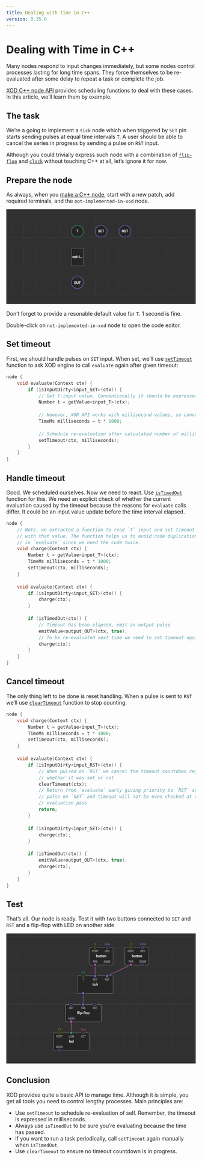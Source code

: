 ```yaml
---
title: Dealing with Time in C++
version: 0.35.0
---
```


# Dealing with Time in C++

Many nodes respond to input changes immediately, but some nodes control processes lasting for long time spans. They force themselves to be re-evaluated after some delay to repeat a task or complete the job.

[XOD C\++ node API](/docs/reference/node-cpp-api/) provides scheduling functions to deal with these cases. In this article, we’ll learn them by example.

## The task

We’re a going to implement a `tick` node which when triggered by `SET` pin starts sending pulses at equal time intervals `T`. A user should be able to cancel the series in progress by sending a pulse on `RST` input.

Although you could trivially express such node with a combination of [`flip-flop`](/libs/xod/core/flip-flop/) and [`clock`](/libs/xod/core/clock/) without touching C\++ at all, let’s ignore it for now.

## Prepare the node

As always, when you [make a C\++ node](../nodes-for-xod-in-cpp), start with a new patch, add required terminals, and the `not-implemented-in-xod` node.

![Patch outline](./outline.patch.png)

Don’t forget to provide a resonable default value for `T`. 1 second is fine.

Double-click on `not-implemented-in-xod` node to open the code editor.

## Set timeout

First, we should handle pulses on `SET` input. When set, we’ll use [`setTimeout`](/docs/reference/node-cpp-api/#setTimeout) function to ask XOD engine to call `evaluate` again after given timeout:

```cpp
node {
    void evaluate(Context ctx) {
        if (isInputDirty<input_SET>(ctx)) {
            // Get T-input value. Conventionally it should be expressed in seconds
            Number t = getValue<input_T>(ctx);

            // However, XOD API works with millisecond values, so convert
            TimeMs milliseconds = t * 1000;

            // Schedule re-evaluation after calculated number of milliseconds
            setTimeout(ctx, milliseconds);
        }
    }
}
```

## Handle timeout

Good. We scheduled ourselves. Now we need to react. Use [`isTimedOut`](/docs/reference/node-cpp-api/#isTimedOut) function for this. We need an explicit check of whether the current evaluation caused by the timeout because the reasons for `evaluate` calls differ. It could be an input value update before the time interval elapsed.

```cpp
node {
    // Note, we extracted a function to read `T` input and set timeout
    // with that value. The function helps us to avoid code duplication
    // in `evaluate` since we need the code twice.
    void charge(Context ctx) {
        Number t = getValue<input_T>(ctx);
        TimeMs milliseconds = t * 1000;
        setTimeout(ctx, milliseconds);
    }

    void evaluate(Context ctx) {
        if (isInputDirty<input_SET>(ctx)) {
            charge(ctx);
        }

        if (isTimedOut(ctx)) {
            // Timeout has been elapsed, emit an output pulse
            emitValue<output_OUT>(ctx, true);
            // To be re-evaluated next time we need to set timeout again
            charge(ctx);
        }
    }
}
```

## Cancel timeout

The only thing left to be done is reset handling. When a pulse is sent to `RST` we’ll use [`clearTimeout`](/docs/reference/node-cpp-api/#clearTimeout) function to stop counting.

```cpp
node {
    void charge(Context ctx) {
        Number t = getValue<input_T>(ctx);
        TimeMs milliseconds = t * 1000;
        setTimeout(ctx, milliseconds);
    }

    void evaluate(Context ctx) {
        if (isInputDirty<input_RST>(ctx)) {
            // When pulsed on `RST` we cancel the timeout countdown regardless
            // whether it was set or not
            clearTimeout(ctx);
            // Return from `evaluate` early giving priority to `RST` so that
            // pulse on `SET` and timeout will not be even checked at this
            // evaluation pass
            return;
        }

        if (isInputDirty<input_SET>(ctx)) {
            charge(ctx);
        }

        if (isTimedOut(ctx)) {
            emitValue<output_OUT>(ctx, true);
            charge(ctx);
        }
    }
}
```

## Test

That’s all. Our node is ready. Test it with two buttons connected to `SET` and `RST` and a flip-flop with LED on another side

![Test patch](./test.patch.png)

## Conclusion

XOD provides quite a basic API to manage time. Although it is simple, you get all tools you need to control lengthy processes. Main principles are:

- Use `setTimeout` to schedule re-evaluation of self. Remember, the timeout is expressed in milliseconds.
- Always use `isTimedOut` to be sure you’re evaluating because the time has passed.
- If you want to run a task periodically, call `setTimeout` again manually when `isTimedOut`.
- Use `clearTimeout` to ensure no timeout countdown is in progress.
